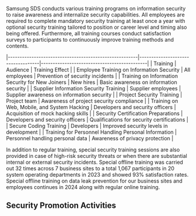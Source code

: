 Samsung SDS conducts various training programs on information security to raise awareness and internalize security capabilities. All employees are required to complete mandatory security training at least once a year with optional security training tailored to position or career level and timing also being offered. Furthermore, all training courses conduct satisfaction surveys to participants to continuously improve training methods and contents.

|-------------------------------------------------------|-----------------------------------|---------------------------------------------|
| Training                                              | Audience                          | Training Effect                             |
| Employee Training on  Information Security            | All employees                     | Prevention of security  incidents           |
| Training on Information  Security for New Joiners     | New hires                         | Basic awareness on  information security    |
| Supplier Information  Security Training               | Supplier employees                | Supplier awareness on  information security |
| Project Security Training                             | Project team                      | Awareness of project  security compliance   |
| Training on Web, Mobile, and  System Hacking          | Developers and  security officers | Acquisition of mock  hacking skills         |
| Security Certification  Preparations                  | Developers and  security officers | Qualifications for security  certifications |
| Secure Coding Training                                | Developers                        | Improved security levels  in development    |
| Training for Personnel  Handling Personal Information | Personnel handling  personal data | Awareness of privacy  protection            |

In addition to regular training, special security training sessions are also provided in case of high-risk security threats or when there are substantial internal or external security incidents. Special offline training was carried out 32 times across 7 business sites to a total 1,067 participants in 20 system operating departments in 2023 and showed 93% satisfaction rates. Special offline training on data leak prevention for our business sites and employees continues in 2024 along with regular online training.

## **Security Promotion Activities**